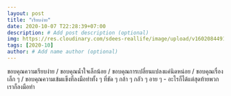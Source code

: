 ```yaml
---
layout: post
title: "เรียบง่าย"
date: 2020-10-07 T22:28:39+07:00
description: # Add post description (optional)
img: https://res.cloudinary.com/sdees-reallife/image/upload/v1602084491/1602078417574.jpg # Add image post (optional)
tags: [2020-10]
author: # Add name author (optional)
---
```

ขอบคุณความเรียบง่าย / ขอบคุณน้ำใจเล็กน้อย / ขอบคุณการเปลี่ยนแปลงแค่นิดหน่อย / ขอบคุณเรื่องเล็ก ๆ / ขอบคุณความเข้มแข็งที่ลงมือทำทั้ง ๆ ที่ขัด ๆ กล้า ๆ กลัว ๆ อาย ๆ - อะไรก็ได้แต่สุดท้ายพวกเราก็ลงมือทำ

<i class="fa fa-child" style="color:plum"></i>
